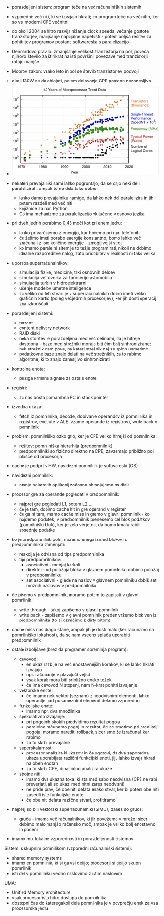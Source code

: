 - porazdeljeni sistem: program teče na več računalniških sistemih
- vzporedni: več niti, ki se izvajajo hkrati; en program teče na več nitih, ker so vsi moderni CPE večnitni

- do okoli 2004 se hitro razvija nižanje clock speeda, večanje gostote tranzistorjev, manjšanje napajalne napetosti - potem boljša rešitev za pohitritev programov postane softwareska s paralelizacijo
- Dennardovo pravilo: zmanjšanje velikosti tranzistorja na pol, poveča njihovo število za štirikrat na isti površini, povezave med tranzistorji ratajo manjše
- Moorov zakon: vsako leto in pol se število tranzistorjev podvoji
- okoli 130W se da ohlajati, potem delovanje CPE postane nezanesljivo
- ![500](../../Images4/Pasted%20image%2020251002084658.png)
- nekateri prevajalniki sami lahko pogruntajo, da se dajo neki deli paralelizirati, ampak to ne dela tako dobro:
	- lahko damo prevajalniku namige, da lahko nek del paralelizira in jih potem razdeli med več niti
	- knjižnice za npr. Python
	- Go ima mehanizme za paralelizacijo vključene v osnovo jezika

- pri dveh jedrih porabimo 0,43 moči kot pri enem jedru:
	- lahko privarčujemo z energijo, kar hočemo pri npr. telefonih
	- če želimo imeti porabo energije konstantno, bomo lahko več zračunali z isto količino energije - zmogljivejši stroj
	- ko imamo paralelni sitem je to težje programirati, nikoli ne dobimo idealne razporeditve nalog, zato pridobitev v realnosti ni tako velika

- uporaba superračunalnikov:
	- simulacija fizike, medicine, trki osnovnih delcev
	- simulacija vetrovnika za karoserijo avtomobila
	- simulacija turbin v hidroelektrarni
	- učenje modelov umetne inteligence
	- za veliko od teh stvari je v superračunalnikih dobro imeti veliko grafičnih kartic (poleg večjedrnih procesorjev), ker jih dosti operacij zna izkoriščati

- porazdeljeni sistemi:
	- torrent
	- content delivery network
	- RAID diski
	- neka storitev je porazdeljena med več celinami, da je hitreje dostopna - baze med strežniki morajo biti čim bolj sinhronizirane; nek strežnik nam pove, na kateri strežnik naj se sploh usmerimo
	- podatkovne baze znajo delati na več strežnikih, za to rabimo algoritme, ki to znajo zanesljivo sinhronizirati

- kontrolna enota:
	- prižiga krmilne signale za ostale enote
- registri:
	- za nas bosta pomambna PC in stack pointer
- izvedba ukaza:
	- fetch iz pomnilnika, decode, dobivanje operandov iz pomnilnika in registrov, execute v ALE (vzame operande iz registrov), write back v pomnilnik
- problem: pomnilniško ozko grlo, ker je CPE veliko hitrejši od pomnilnika:
	- rešitev: pomnilniška hierarhija (predpomnilnik)
	- predpomnilniki so fizično direktno na CPE, zavzemajo približno pol plošče od procesorja

- cache je podprt v HW, navidezni pomnilnik je softwareski (OS)
- navidezni pomnilnik:
	- stanje nekaterih aplikacij začasno shranjujemo na disk

- procesor gre za operande pogledati v predpomnilnik:
	- najprej gre pogledati L1, potem L2 ...
	- če je tam, dobimo cache hit in gre operand v register
	- če ga ni tam, imamo cache miss in gremo v glavni pomnilnik - ko najdemo podatek, v predpomnilnik prenesemo cel blok podatkov (pomnilniški blok), ker je zelo verjetno, da bomo kmalu rabili sosednje podatke

- ko je predpomnilnik poln, moramo enega izmed blokov iz predpomnilnika zamenjati:
	- reakcija je odvisna od tipa predpomnilnika
	- tipi predpomnilnikov:
		- asociativni - menjaj karkoli
		- direktni - od položaja bloka v glavnem pomnilniku dobimo položaj v predpomnilniku
		- set asociativni - glede na naslov v glavnem pomnilniku dobiš set možnih naslovov v predpomnilniku

- če pišemo v predpomnilnik, moramo potem to zapisati v glavni pomnilnik:
	- write through - takoj zapišemo v glavni pomnilnik
	- write back - zapišemo v glavni pomnilnik preden vržemo blok ven iz predpomnilnika (to si označimo z dirty bitom)

- cache miss nas drago stane, ampak jih je dosti malo (ker računamo na pomnilniško lokalnost), da se nam vseeno splača uporabiti predpomnilnik

- ostale izboljšave (brez da programer spreminja program):
	- cevovod:
		- en ukaz razbije na več enostavnejših korakov, ki se lahko hkrati izvajajo
		- npr. računanje v plavajoči vejici
		- vsak korak mora biti približno enako težek
		- če ima cevovod N stopenj, nam N-krat pohitri izvajanje
	- vektorske enote:
		- če imamo nek vektor (seznam) z neodvisnimi elementi, lahko operacije nad posameznimi elementi delamo vzporedno
	- funkcijske enote:
		- imamo npr. dva množilnika
	- špekulativno izvajanje:
		- pri pogojnih skokih predvidimo rezultat pogoja
		- paralelno računamo pogoj in rezultat, če se zmotimo pri predikciji pogoja, moramo narediti rollback, sicer smo že izračunali kar rabimo
		- za to skrbi prevajalnik
	- superskalarnost:
		- procesor analizira N ukazov in če ugotovi, da dva zaporedna ukaza uporabljata različni funkcijski enoti, jiju lahko izvaja hkrati na obeh enotah
		- za to skrbi CPE, dinamično analizira ukaze
	- strojne niti:
		- imamo dva ukazna toka, ki sta med sabo neodvisna (CPE ne rabi preverjati, ali so ukazi med nitni zares neodvisni)
		- ne pride prav, če obe niti delata enako stvar, ker bi potem obe niti zasedli iste funkcijske enote
		- če obe niti delata različne stvari, profitiramo

- najprej so bili vektorski superračunalniki (SIMD), danes so gruče:
	- gruča - imamo več računalnikov, ki jih povežemo v mrežo; sicer dobimo malo manjšo računsko moč, ampak je veliko bolj enostavno in poceni
- imamo mix lokalne vzporednosti in porazdeljenosti sistemov

Sistemi s skupnim pomnilikom (vzporedni računalniški sistemi):
- shared memory systems
- imamo en pomnilnik, ki si ga vsi delijo; procesorji si delijo skupni pomnilnik
- isti del v pomnilniku vedno naslovimo z istim naslovom

UMA:
- Unified Memory Architecture
- vsak procesor isto hitro dostopa do pomnilnika
- dostopni čas do kateregakoli dela pomnilnika je v povprečju enak za vsa procesorska jedra
